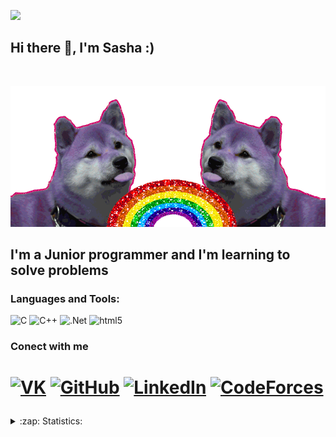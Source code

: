 ![](https://komarev.com/ghpvc/?username=davidkoo1&color=green)
## Hi there 👋, I'm Sasha :)

<br />

[![Header](https://github.com/davidkoo1/davidkoo1/blob/main/assets/dogs-png-gif.gif)](https://github.com/davidkoo1)


## I'm a Junior programmer and I'm learning to solve problems
<p>
</p>

### Languages and Tools:
![C](https://img.shields.io/badge/-Leanguage-808080?style=for-the-badge&logo=C&logoColor=)
![C++](https://img.shields.io/badge/-C++-blue?style=for-the-badge&logo=C%2b%2b&logoColor=)
![.Net](https://img.shields.io/badge/-C%23-090909?style=for-the-badge&logo=.net&logoColor=white)
![html5](https://img.shields.io/badge/-HTML-white?style=for-the-badge&logo=HTML5&logoColor=red)

### Conect with me
<h1>

[![VK](https://img.shields.io/badge/-VKONTAKTE-090909?style=for-the-badge&logo=VK)](https://vk.com/alexandrdavid)
[![GitHub](https://img.shields.io/badge/-GitHub-090909?style=for-the-badge&logo=GitHub)](https://github.com/davidkoo1)
[![LinkedIn](https://img.shields.io/badge/-LinkedIn-090909?style=for-the-badge&logo=linkedin&logoColor=blue)](https://www.linkedin.com/in/alexander-david-494a2a1b2/)
[![CodeForces](https://img.shields.io/badge/-CodeForces-white?style=social&logo=CodeForces&logoColor=yellow)](https://codeforces.com/profile/adavid)

###

</h1>

<details>
    <summary>:zap: Statistics:</summary>
    <img align="right" alt = "codeSTACKr's GitHub stats" src ="https://github-readme-stats.vercel.app/api?username=davidkoo1&show_icons=true&theme=radical" />

<br />

<img align="right" alt = "codeSTACKr's GitHub stats" src ="https://github-readme-stats.vercel.app/api/top-langs/?username=davidkoo1&layout=compact" />

</details>